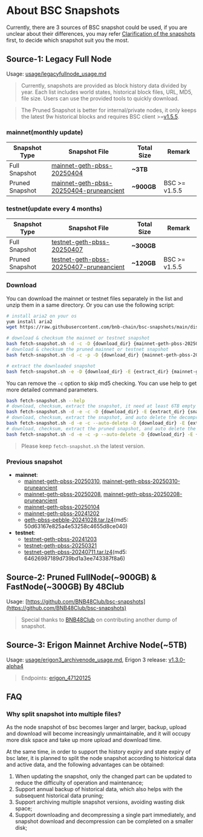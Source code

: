 
# About BSC Snapshots
Currently, there are 3 sources of BSC snapshot could be used, if you are unclear about their differences, you may refer [Clarification of the snapshots](https://github.com/bnb-chain/bsc-snapshots/issues/349) first, to decide which snapshot suit you the most.

## Source-1: Legacy Full Node
Usage: [usage/legacyfullnode_usage.md](./usage/legacyfullnode_usage.md)

> Currently, snapshots are provided as block history data divided by year. Each list includes world states, historical block files, URL, MD5, file size. Users can use the provided tools to quickly download.

> The Pruned Snapshot is better for internal/private nodes, it only keeps the latest 9w historical blocks and requires BSC client >=[v1.5.5](https://github.com/bnb-chain/bsc/releases/tag/v1.5.5).

### mainnet(monthly update)

| Snapshot Type   | Snapshot File                                                                               | Total Size | Remark        |
|-----------------|---------------------------------------------------------------------------------------------|------------|---------------|
| Full Snapshot   | [mainnet-geth-pbss-20250404](dist/mainnet-geth-pbss-20250404.csv)                           | **~3TB**   |               |
| Pruned Snapshot | [mainnet-geth-pbss-20250404-pruneancient](dist/mainnet-geth-pbss-20250404-pruneancient.csv) | **~900GB** | BSC >= v1.5.5 |

### testnet(update every 4 months)

| Snapshot Type   | Snapshot File                                                                               | Total Size | Remark        |
|-----------------|---------------------------------------------------------------------------------------------|------------|---------------|
| Full Snapshot   | [testnet-geth-pbss-20250407](dist/testnet-geth-pbss-20250407.csv)                           | **~300GB** |               |
| Pruned Snapshot | [testnet-geth-pbss-20250407-pruneancient](dist/testnet-geth-pbss-20250407-pruneancient.csv) | **~120GB** | BSC >= v1.5.5 |

### Download

You can download the mainnet or testnet files separately in the list and unzip them in a same directory. Or you can use the following script:

```bash
# install aria2 on your os
yum install aria2
wget https://raw.githubusercontent.com/bnb-chain/bsc-snapshots/main/dist/fetch-snapshot.sh

# download & checksum the mainnet or testnet snapshot
bash fetch-snapshot.sh -d -c -D {download_dir} {mainnet-geth-pbss-20250404|testnet-geth-pbss-20250407}
# download & checksum the pruned mainnet or testnet snapshot
bash fetch-snapshot.sh -d -c -p -D {download_dir} {mainnet-geth-pbss-20250208}

# extract the downloaded snapshot
bash fetch-snapshot.sh -e -D {download_dir} -E {extract_dir} {mainnet-geth-pbss-20250404|testnet-geth-pbss-20250407}
```

You can remove the `-c` option to skip md5 checking. You can use help to get more detailed command parameters.

```bash
bash fetch-snapshot.sh --help
# download, checksum, extract the snapshot, it need at least 6TB empty size for mainnet.
bash fetch-snapshot.sh -d -e -c -D {download_dir} -E {extract_dir} {snapshot_name}
# download, checksum, extract the snapshot, and auto delete the decompressed file, it need at least 4TB empty size for mainnet.
bash fetch-snapshot.sh -d -e -c --auto-delete -D {download_dir} -E {extract_dir} {snapshot_name}
# download, checksum, extract the pruned snapshot, and auto delete the decompressed file, it need at least 2TB empty size for mainnet.
bash fetch-snapshot.sh -d -e -c -p --auto-delete -D {download_dir} -E {extract_dir} {snapshot_name}
```

> Please keep `fetch-snapshot.sh` the latest version.

### Previous snapshot

- **mainnet**:
  - [mainnet-geth-pbss-20250310](dist/mainnet-geth-pbss-20250310.csv), [mainnet-geth-pbss-20250310-pruneancient](dist/mainnet-geth-pbss-20250310-pruneancient.csv)
  - [mainnet-geth-pbss-20250208](dist/mainnet-geth-pbss-20250208.csv), [mainnet-geth-pbss-20250208-pruneancient](dist/mainnet-geth-pbss-20250208-pruneancient.csv)
  - [mainnet-geth-pbss-20250104](dist/mainnet-geth-pbss-20250104.csv)
  - [mainnet-geth-pbss-20241202](dist/mainnet-geth-pbss-20241202.csv)
  - [geth-pbss-pebble-20241028.tar.lz4](https://pub-c0627345c16f47ab858c9469133073a8.r2.dev/geth-pbss-pebble-20241028.tar.lz4)(md5: 50d63167e825a4e53258c4655d8ce040)
- **testnet**:
  - [testnet-geth-pbss-20241203](dist/testnet-geth-pbss-20241203.csv)
  - [testnet-geth-pbss-20250321](https://pub-c0627345c16f47ab858c9469133073a8.r2.dev/testnet-geth-pbss-20250321.tar.lz4)
  - [testnet-geth-pbss-20240711.tar.lz4](https://pub-c0627345c16f47ab858c9469133073a8.r2.dev/testnet-geth-pbss-20240711.tar.lz4)(md5: 64626987189d739bd1a3ee743387f8a6)

## Source-2: Pruned FullNode(~900GB) & FastNode(~300GB) By 48Club
Usage: [https://github.com/BNB48Club/bsc-snapshots](https://github.com/BNB48Club/bsc-snapshots)
> Special thanks to [BNB48Club](https://x.com/48Club_Official) on contributing another dump of snapshot.

## Source-3: Erigon Mainnet Archive Node(~5TB)
Usage: [usage/erigon3_archivenode_usage.md](./usage/erigon3_archivenode_usage.md), Erigon 3 release: [v1.3.0-alpha4](https://github.com/node-real/bsc-erigon/releases/tag/v1.3.0-alpha4)

> Endpoints: [erigon_47120125](dist/erigon-47120125.csv)

## FAQ

### Why split snapshot into multiple files?

As the node snapshot of bsc becomes larger and larger, backup, upload and download will become increasingly unmaintainable, and it will occupy more disk space and take up more upload and download time.

At the same time, in order to support the history expiry and state expiry of bsc later, it is planned to split the node snapshot according to historical data and active data, and the following advantages can be obtained:

1. When updating the snapshot, only the changed part can be updated to reduce the difficulty of operation and maintenance;
2. Support annual backup of historical data, which also helps with the subsequent historical data pruning;
3. Support archiving multiple snapshot versions, avoiding wasting disk space;
4. Support downloading and decompressing a single part immediately, and snapshot download and decompression can be completed on a smaller disk;
